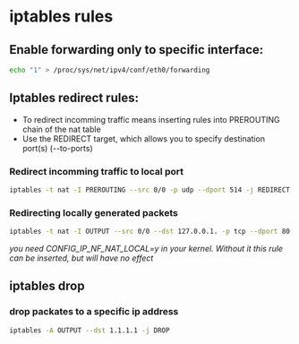 # iptables rules
## Enable forwarding only to specific interface:

```bash
echo "1" > /proc/sys/net/ipv4/conf/eth0/forwarding
```
## Iptables redirect rules:

* To redirect incomming traffic means inserting rules into PREROUTING chain of the nat table
* Use the REDIRECT target, which allows you to specify destination port(s) (--to-ports)

### Redirect incomming traffic to local port
```bash
iptables -t nat -I PREROUTING --src 0/0 -p udp --dport 514 -j REDIRECT --to-ports 1516
```
### Redirecting locally generated packets
```bash
iptables -t nat -I OUTPUT --src 0/0 --dst 127.0.0.1. -p tcp --dport 80 -j REDIRECT --to-ports 8080
```
*you need CONFIG_IP_NF_NAT_LOCAL=y in your kernel. Without it this rule can be inserted, but will have no effect*

## iptables drop
### drop packates to a specific ip address
```bash
iptables -A OUTPUT --dst 1.1.1.1 -j DROP
```
